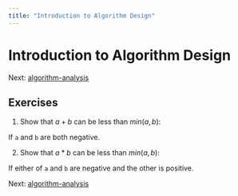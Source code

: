 ```yaml
---
title: "Introduction to Algorithm Design"
---
```


# Introduction to Algorithm Design

Next: [algorithm-analysis](algorithm-analysis.md)

## Exercises

1. Show that $a + b$ can be less than $min(a, b)$:

If `a` and `b` are both negative.

2. Show that $a * b$ can be less than $min(a, b)$:

If either of `a` and `b` are negative and the other is positive.


Next: [algorithm-analysis](algorithm-analysis.md)
